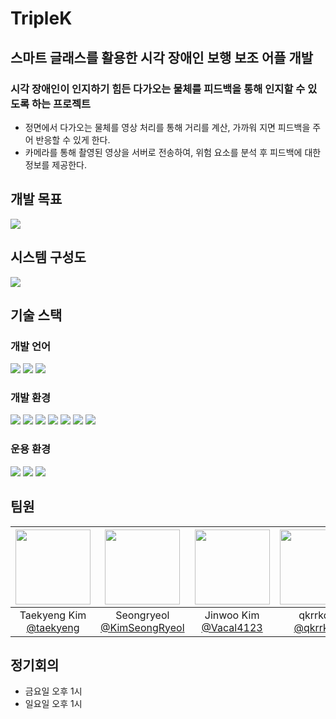 # TripleK

## 스마트 글래스를 활용한 시각 장애인 보행 보조 어플 개발

### 시각 장애인이 인지하기 힘든 다가오는 물체를 피드백을 통해 인지할 수 있도록 하는 프로젝트
- 정면에서 다가오는 물체를 영상 처리를 통해 거리를 계산, 가까워 지면 피드백을 주어 반응할 수 있게 한다.
- 카메라를 통해 촬영된 영상을 서버로 전송하여, 위험 요소를 분석 후 피드백에 대한 정보를 제공한다.

## 개발 목표
<img src="https://github.com/user-attachments/assets/f5ab1d88-60ca-43b8-aa55-065c916bb3a2"/>

## 시스템 구성도
<img src="https://github.com/user-attachments/assets/5dca0a6b-a170-4cb5-90f5-2241dc3af5dc"/>

## 기술 스택
### 개발 언어
<img src="https://img.shields.io/badge/python-3776AB?style=for-the-badge&logo=python&logoColor=white"> <img src="https://img.shields.io/badge/c++-00599C?style=for-the-badge&logo=c%2B%2B&logoColor=white"> <img src="https://img.shields.io/badge/Kotlin-7F52FF?style=for-the-badge&logo=Kotlin&logoColor=white">
### 개발 환경
<img src="https://img.shields.io/badge/github-181717?style=for-the-badge&logo=github&logoColor=white"> <img src="https://img.shields.io/badge/git-F05032?style=for-the-badge&logo=git&logoColor=white"> <img src="https://img.shields.io/badge/android studio-3DDC84?style=for-the-badge&logo=androidstudio&logoColor=white"> <img src="https://img.shields.io/badge/arduino IDE-00878F?style=for-the-badge&logo=arduino&logoColor=white"> <img src="https://img.shields.io/badge/jupyter-F37626?style=for-the-badge&logo=jupyter&logoColor=white"> <img src="https://img.shields.io/badge/spyder ide-8C0000?style=for-the-badge&logo=spyderide&logoColor=white"> <img src="https://img.shields.io/badge/Ubuntu-E95420?style=for-the-badge&logo=Ubuntu&logoColor=white"/>
### 운용 환경
<img src="https://img.shields.io/badge/Amazon%20EC2-FF9900?style=for-the-badge&logo=Amazon%20EC2&logoColor=white"> <img src="https://img.shields.io/badge/esp32 Cam-E7352C?style=for-the-badge&logo=espressif&logoColor=white"> <img src="https://img.shields.io/badge/android-34A853?style=for-the-badge&logo=android&logoColor=white">

## 팀원
|<img src="https://avatars.githubusercontent.com/u/174297544?v=4" width="120" height="120"/>|<img src="https://avatars.githubusercontent.com/u/73999512?v=4" width="120" height="120"/>|<img src="https://avatars.githubusercontent.com/u/87019634?v=4" width="120" height="120"/>|<img src="https://avatars.githubusercontent.com/u/149243446?v=4" width="120" height="120"/>
|:-:|:-:|:-:|:-:|
|Taekyeng Kim<br/>[@taekyeng](https://github.com/taekyeng)|Seongryeol<br/>[@KimSeongRyeol](https://github.com/KimSeongRyeol)|Jinwoo Kim<br/>[@Vacal4123](https://github.com/Vacal4123)|qkrrkdtj<br/>[@qkrrkdtj](https://github.com/qkrrkdtj)|

## 정기회의
- 금요일 오후 1시
- 일요일 오후 1시
